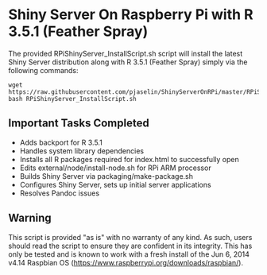 # Shiny Server On Raspberry Pi with R 3.5.1 (Feather Spray)

The provided RPiShinyServer_InstallScript.sh script will install the latest Shiny Server distribution along with R 3.5.1 (Feather Spray) simply via the following commands:
```
wget https://raw.githubusercontent.com/pjaselin/ShinyServerOnRPi/master/RPiShinyServer_InstallScript.sh
bash RPiShinyServer_InstallScript.sh
```

## Important Tasks Completed
- Adds backport for R 3.5.1
- Handles system library dependencies
- Installs all R packages required for index.html to successfully open
- Edits external/node/install-node.sh for RPi ARM processor
- Builds Shiny Server via packaging/make-package.sh
- Configures Shiny Server, sets up initial server applications
- Resolves Pandoc issues


## Warning
This script is provided "as is" with no warranty of any kind. As such, users should read the script to ensure they are confident in its integrity. This has only be tested and is known to work with a fresh install of the Jun 6, 2014 v4.14 Raspbian OS (https://www.raspberrypi.org/downloads/raspbian/).
